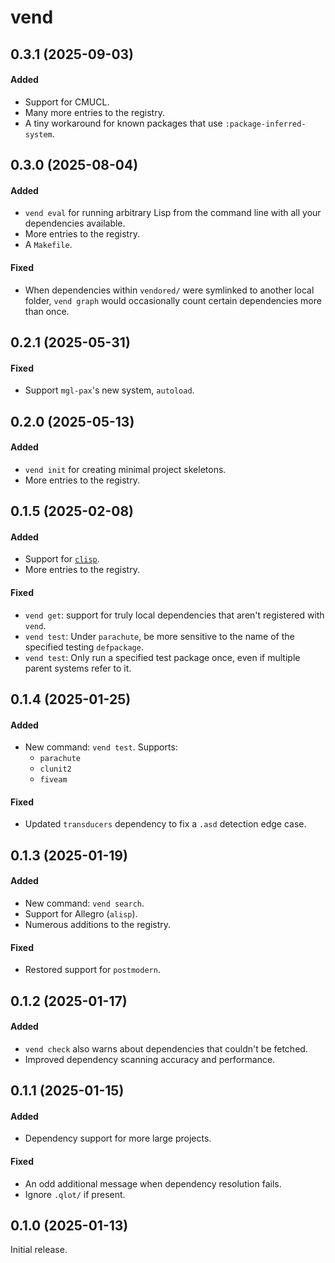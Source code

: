 # vend

## 0.3.1 (2025-09-03)

#### Added

- Support for CMUCL.
- Many more entries to the registry.
- A tiny workaround for known packages that use `:package-inferred-system`.

## 0.3.0 (2025-08-04)

#### Added

- `vend eval` for running arbitrary Lisp from the command line with all your dependencies available.
- More entries to the registry.
- A `Makefile`.

#### Fixed

- When dependencies within `vendored/` were symlinked to another local folder,
  `vend graph` would occasionally count certain dependencies more than once.

## 0.2.1 (2025-05-31)

#### Fixed

- Support `mgl-pax`'s new system, `autoload`.

## 0.2.0 (2025-05-13)

#### Added

- `vend init` for creating minimal project skeletons.
- More entries to the registry.

## 0.1.5 (2025-02-08)

#### Added

- Support for [`clisp`][clisp].
- More entries to the registry.

#### Fixed

- `vend get`: support for truly local dependencies that aren't registered with `vend`.
- `vend test`: Under `parachute`, be more sensitive to the name of the specified
  testing `defpackage`.
- `vend test`: Only run a specified test package once, even if multiple parent
  systems refer to it.

[clisp]: https://gitlab.com/gnu-clisp/clisp

## 0.1.4 (2025-01-25)

#### Added

- New command: `vend test`. Supports:
  - `parachute`
  - `clunit2`
  - `fiveam`

#### Fixed

- Updated `transducers` dependency to fix a `.asd` detection edge case.

## 0.1.3 (2025-01-19)

#### Added

- New command: `vend search`.
- Support for Allegro (`alisp`).
- Numerous additions to the registry.

#### Fixed

- Restored support for `postmodern`.

## 0.1.2 (2025-01-17)

#### Added

- `vend check` also warns about dependencies that couldn't be fetched.
- Improved dependency scanning accuracy and performance.

## 0.1.1 (2025-01-15)

#### Added

- Dependency support for more large projects.

#### Fixed

- An odd additional message when dependency resolution fails.
- Ignore `.qlot/` if present.

## 0.1.0 (2025-01-13)

Initial release.
